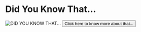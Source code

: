 <!DOCTYPE html>
<html>
	<head>
		<title>Did You Know That?</title>
    </head>
	<h1>Did You Know That...</h1>
		<div id="image">
			<img src = "https://westdalerowing.files.wordpress.com/2014/12/did-you-know-that-bill-nye-e1417718428747.jpg?w=480&h=197" alt="DID YOU KNOW THAT...">
	<input type="submit" value="Click here to know more about that...">
</html>
